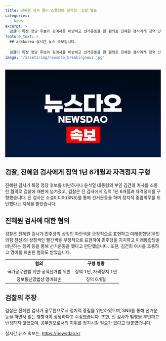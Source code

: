 ```yaml
---
title: 진혜원 검사 쥴리 스펠링에 징역형  검찰 발표
categories:
  - News
excerpt: >
  검찰이 특정 정당 후보와 김여사를 비방하고 선거운동을 한 혐의로 진혜원 검사에게 징역 1년 6개월 및 자격정지 1년을 구형했다. 진 검사는 SNS를 통해 선거운동을 한 것으로 밝혀졌으며, 검찰은 공무원으로서의 중립 의무를 어기고 선거법과 명예훼손 혐의를 지적했다. 또한, 진 검사는 김여사에 대한 명예훼손 혐의로도 고발되었는데, 이에 대해 검찰의 권한 남용을 비판하기 위해 새로운 신조어를 주장했다.
feature_text: >
  ## adskorea 실시간 뉴스 속보입니다.

  검찰이 특정 정당 후보와 김여사를 비방하고 선거운동을 한 혐의로 진혜원 검사에게 징역 1년 6개월 및 자격정지 1년을 구형했다. 진 검사는 SNS를 통해 선거운동을 한 것으로 밝혀졌으며, 검찰은 공무원으로서의 중립 의무를 어기고 선거법과 명예훼손 혐의를 지적했다. 또한, 진 검사는 김여사에 대한 명예훼손 혐의로도 고발되었는데, 이에 대해 검찰의 권한 남용을 비판하기 위해 새로운 신조어를 주장했다.
image: '/assets/img/newsdao_breakingnews.jpg'
---
```


<p><img src="/assets/img/newsdao_breakingnews.jpg" alt="adskorea 속보" /></p>

<h2 data-ke-size="size26">검찰, 진혜원 검사에게 징역 1년 6개월과 자격정지 구형</h2>

<p data-ke-size="size16">진혜원 검사가 특정 정당 후보를 비난하거나 윤석열 대통령의 부인 김건희 여사를 조롱한 혐의로 검찰에 재판에 넘겨졌고, 검찰은 진 검사에게 징역 1년 6개월과 자격정지를 구형했습니다. 진 검사는 소셜미디어(SNS)를 통해 선거운동을 하며 정치적 중립의무를 위반했다는 지적을 받았습니다.</p>

<h2 data-ke-size="size26">진혜원 검사에 대한 혐의</h2>

<p data-ke-size="size16">검찰은 진혜원 검사가 민주당의 상징인 파란색을 긍정적으로 표현하고 미래통합당(국민의힘 전신)의 상징색인 빨간색을 부정적으로 표현하여 민주당을 지지하고 미래통합당을 비난하는 행위 등을 통해 선거운동을 했다고 판단했습니다. 또한, 김건희 여사를 조롱하고 명예를 훼손한 혐의도 받았습니다.</p>

<table>
<tbody>
<tr>
<td style="text-align: center; height: 17px;"><b>혐의</b></td>
<td style="text-align: center; height: 17px;"><b>구형 형량</b></td>
</tr>
<tr>
<td style="text-align: center; height: 17px;">국가공무원법 위반·공직선거법 위반</td>
<td style="text-align: center; height: 17px;">징역 1년, 자격정지 1년</td>
</tr>
<tr>
<td style="text-align: center; height: 17px;">정보통신망법상 명예훼손</td>
<td style="text-align: center; height: 17px;">징역 6개월</td>
</tr>
</tbody>
</table>

<h2 data-ke-size="size26">검찰의 주장</h2>

<p data-ke-size="size16">검찰은 진혜원 검사가 공무원으로서 정치적 중립을 위반하였으며, SNS를 통해 선거운동을 하면서 얻는 영향력이 상당하다고 주장했습니다. 또한, 진 검사가 범행을 부인하고 반성하지 않았으며, 공무원으로서의 지위를 정지시킬 필요가 있다고 덧붙였습니다.</p>
실시간 뉴스 속보는, <a href="https://newsdao.kr" rel="dofollow">https://newsdao.kr</a>


